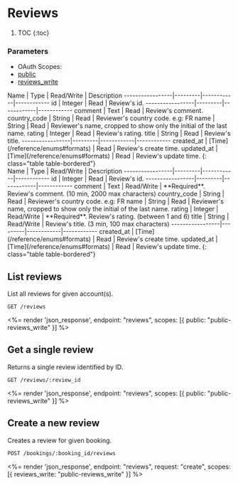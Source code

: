# Reviews

1. TOC
{:toc}

### Parameters
<ul class="nav nav-pills" role="tablist">
  <li class="disabled"><a>OAuth Scopes:</a></li>
  <li class="active"><a href="#public" role="tab" data-toggle="pill">public</a></li>
  <li><a href="#reviews_write" role="tab" data-toggle="pill">reviews_write</a></li>
</ul>
<div class="tab-content" markdown="1">
  <div class="tab-pane active" id="public" markdown="1">
Name             | Type    | Read/Write | Description
-----------------|---------|------------|------------
id               | Integer | Read       | Review's id.
-----------------|---------|------------|------------
comment          | Text    | Read       | Review's comment.
country_code     | String  | Read       | Reviewer's country code. e.g: FR
name             | String  | Read       | Reviewer's name, cropped to show only the initial of the last name.
rating           | Integer | Read       | Review's rating.
title            | String  | Read       | Review's title.
-----------------|---------|------------|------------
created_at       | [Time](/reference/enums#formats) | Read       | Review's create time.
updated_at       | [Time](/reference/enums#formats) | Read       | Review's update time.
{: class="table table-bordered"}
  </div>
  <div class="tab-pane" id="reviews_write" markdown="1">
Name             | Type    | Read/Write | Description
-----------------|---------|------------|------------
id               | Integer | Read       | Review's id.
-----------------|---------|------------|------------
comment          | Text    | Read/Write | **Required**. Review's comment. (10 min, 2000 max characters)
country_code     | String  | Read       | Reviewer's country code. e.g: FR
name             | String  | Read       | Reviewer's name, cropped to show only the initial of the last name.
rating           | Integer | Read/Write | **Required**. Review's rating. (between 1 and 6)
title            | String  | Read/Write | Review's title. (3 min, 100 max characters)
-----------------|---------|------------|------------
created_at       | [Time](/reference/enums#formats) | Read       | Review's create time.
updated_at       | [Time](/reference/enums#formats) | Read       | Review's update time.
{: class="table table-bordered"}
  </div>
</div>

## List reviews

List all reviews for given account(s).

~~~
GET /reviews
~~~

<%= render 'json_response', endpoint: "reviews", scopes: [{ public: "public-reviews_write" }] %>

## Get a single review

Returns a single review identified by ID.

~~~
GET /reviews/:review_id
~~~

<%= render 'json_response', endpoint: "reviews", scopes: [{ public: "public-reviews_write" }] %>

## Create a new review

Creates a review for given booking.

~~~
POST /bookings/:booking_id/reviews
~~~

<%= render 'json_response', endpoint: "reviews", request: "create",
  scopes: [{ reviews_write: "public-reviews_write" }] %>
